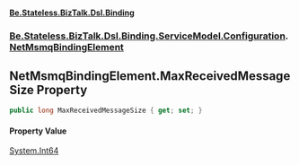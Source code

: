 #### [Be.Stateless.BizTalk.Dsl.Binding](README.md 'README')
### [Be.Stateless.BizTalk.Dsl.Binding.ServiceModel.Configuration](Be.Stateless.BizTalk.Dsl.Binding.ServiceModel.Configuration.md 'Be.Stateless.BizTalk.Dsl.Binding.ServiceModel.Configuration').[NetMsmqBindingElement](NetMsmqBindingElement.md 'Be.Stateless.BizTalk.Dsl.Binding.ServiceModel.Configuration.NetMsmqBindingElement')

## NetMsmqBindingElement.MaxReceivedMessageSize Property

```csharp
public long MaxReceivedMessageSize { get; set; }
```

#### Property Value
[System.Int64](https://docs.microsoft.com/en-us/dotnet/api/System.Int64 'System.Int64')